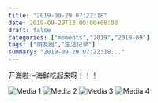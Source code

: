 ```yaml
---
title: "2019-09-29 07:22:18"
date: 2019-09-29T13:00:00+08:00
draft: false
categories: ["moments","2019","2019-09"]
tags: ["朋友圈","生活记录"]
summary: "2019-09-29 07:22:18..."
---
```


开海啦～海鲜吃起来呀！！！

![Media 1](/Moments/photos/2019-09-29/201909290722180.jpg)
![Media 2](/Moments/photos/2019-09-29/201909290722181.jpg)
![Media 3](/Moments/photos/2019-09-29/201909290722182.jpg)
![Media 4](/Moments/photos/2019-09-29/201909290722183.jpg)

